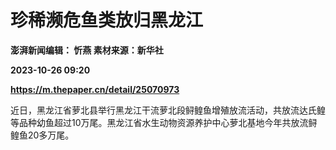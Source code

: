 # 珍稀濒危鱼类放归黑龙江
**澎湃新闻编辑： 忻燕 素材来源：新华社**

**2023-10-26 09:20**

**https://m.thepaper.cn/detail/25070973**

近日，黑龙江省萝北县举行黑龙江干流萝北段鲟鳇鱼增殖放流活动，共放流达氏鳇等品种幼鱼超过10万尾。黑龙江省水生动物资源养护中心萝北基地今年共放流鲟鳇鱼20多万尾。